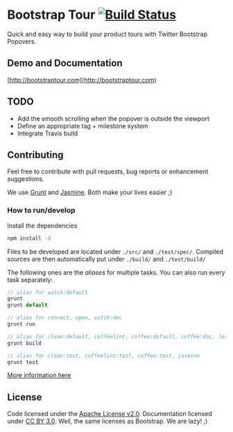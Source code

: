 # Bootstrap Tour [![Build Status](https://travis-ci.org/sorich87/bootstrap-tour.png)](https://travis-ci.org/sorich87/bootstrap-tour)

Quick and easy way to build your product tours with Twitter Bootstrap Popovers.

## Demo and Documentation ##
[http://bootstraptour.com](http://bootstraptour.com)

## TODO ##
- Add the smooth scrolling when the popover is outside the viewport
- Define an appropriate tag + milestone system
- Integrate Travis build

## Contributing ##
Feel free to contribute with pull requests, bug reports or enhancement suggestions.

We use [Grunt](http://gruntjs.com/) and [Jasmine](http://pivotal.github.io/jasmine/). Both make your lives easier ;)

### How to run/develop

Install the dependencies

```bash
npm install -d
```

Files to be developed are located under `./src/` and `./test/spec/`.
Compiled sources are then automatically put under `./build/` and `./test/build/`

The following ones are the _aliases_ for multiple tasks. You can also run every task separately:

```javascript
// alias for watch:default
grunt
grunt default

// alias for connect, open, watch:doc
grunt run

// alias for clean:default, coffeelint, coffee:default, coffee:doc, less, uglify, copy
grunt build

// alias for clean:test, coffeelint:test, coffee:test, jasmine
grunt test
```

[More information here](http://bootstraptour.com/#grunt-usage)

## License ##
Code licensed under the [Apache License v2.0](http://www.apache.org/licenses/LICENSE-2.0).
Documentation licensed under [CC BY 3.0](http://creativecommons.org/licenses/by/3.0/).
Well, the same licenses as Bootstrap. We are lazy! ;)
